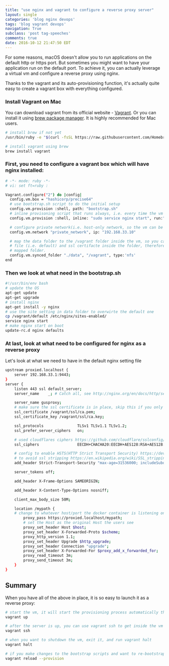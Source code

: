 ```yaml
---
title: "use nginx and vagrant to configure a reverse proxy server"
layout: single
categories: 'blog nginx devops'
tags: 'blog vagrant devops'
navigation: True
subclass: 'post tag-speeches'
comments: true
date: 2016-10-12 21:47:50 EDT
---
```


For some reasons, macOS doesn't allow you to run applications on the default http or https port. But sometimes you might want to have your application run on the default port. To achieve it, you can actually leverage a virtual vm and configure a reverse proxy using nginx.

Thanks to the vagrant and its auto-provisioning function, it's actually quite easy to create a vagrant box with everything configured.

### Install Vagrant on Mac

You can download vagrant from its official website - [Vagrant](https://www.vagrantup.com/downloads.html). Or you can install it using [brew package manager](http://brew.sh/). It is highly recommended for Mac users.

```bash
# install brew if not yet
/usr/bin/ruby -e "$(curl -fsSL https://raw.githubusercontent.com/Homebrew/install/master/install)"

# install vagrant using brew
brew install vagrant
```

### First, you need to configure a vagrant box which will have nginx installed:

```bash
# -*- mode: ruby -*-
# vi: set ft=ruby :

Vagrant.configure("2") do |config|
  config.vm.box = "hashicorp/precise64"
  # use bootstrap.sh script to do the initial setup
  config.vm.provision :shell, path: "bootstrap.sh"
  # inline provisoning script that runs always, i.e. every time the vm is up
  config.vm.provision :shell, inline: "sudo service nginx start", run:"always"

  # configure private network(i.e. host-only network, so the vm can be accessed using the specified ip)
  config.vm.network "private_network", ip: "192.168.33.10"

  # map the data folder to the /vagrant folder inside the vm, so you can place the nginx site setting 
  # file (i.e. default) and ssl certifacte inside the folder, therefore it can be accessed from the 
  # mapped folder.
  config.vm.synced_folder "./data", "/vagrant", type:'nfs'
end
```

### Then we look at what need in the bootstrap.sh

```bash
#!/usr/bin/env bash
# update the OS
apt-get update
apt-get upgrade
# install nginx
apt-get install -y nginx
# use the site setting in data folder to overwirte the default one
cp /vagrant/default /etc/nginx/sites-enabled/
service nginx start
# make nginx start on boot
update-rc.d nginx defaults
```

### At last, look at what need to be configured for nginx as a reverse proxy

Let's look at what we need to have in the default nginx setting file

```bash
upstream proxied.localhost {
    server 192.168.33.1:9443;
}
server {
    listen 443 ssl default_server;
    server_name    _; # Catch all, see http://nginx.org/en/docs/http/server_names.html

    server_name gusproxy;
    # make sure the ssl certificate is in place, skip this if you only run the proxy for http
    ssl_certificate /vagrant/ssl/ca.pem;
    ssl_certificate_key /vagrant/ssl/ca.key;

    ssl_protocols               TLSv1 TLSv1.1 TLSv1.2;
    ssl_prefer_server_ciphers   on;

    # used cloudflares ciphers https://github.com/cloudflare/sslconfig/blob/master/conf
    ssl_ciphers                 EECDH+CHACHA20:EECDH+AES128:RSA+AES128:EECDH+AES256:RSA+AES256:EECDH+3DES:RSA+3DES:!MD5;

    # config to enable HSTS(HTTP Strict Transport Security) https://developer.mozilla.org/en-US/docs/Security/HTTP_Strict_Transport_Security
    # to avoid ssl stripping https://en.wikipedia.org/wiki/SSL_stripping#SSL_stripping  
    add_header Strict-Transport-Security "max-age=31536000; includeSubdomains;";

    server_tokens off;

    add_header X-Frame-Options SAMEORIGIN;

    add_header X-Content-Type-Options nosniff;

    client_max_body_size 50M;

    location /mypath {
	# change to whatever host/port the docker container is listening on.
        proxy_pass https://proxied.localhost/mypath; 
        # set the Host as the original Host the users see
        proxy_set_header Host $host;
        proxy_set_header X-Forwarded-Proto $scheme;
        proxy_http_version 1.1;
        proxy_set_header Upgrade $http_upgrade;
        proxy_set_header Connection "upgrade";
        proxy_set_header X-Forwarded-For $proxy_add_x_forwarded_for;
        proxy_read_timeout 3m;
        proxy_send_timeout 3m;
    }
}
```

## Summary

When you have all of the above in place, it is so easy to launch it as a reverse proxy:

```bash
# start the vm, it will start the provisioning process automatically the first time, i.e. copy files, install nginx, etc.
vagrant up

# after the server is up, you can use vagrant ssh to get inside the vm
vagrant ssh

# when you want to shutdown the vm, exit it, and run vagrant halt
vagrant halt

# if you make changes to the bootstrap scripts and want to re-bootstrap
vagrant reload --provision
```

